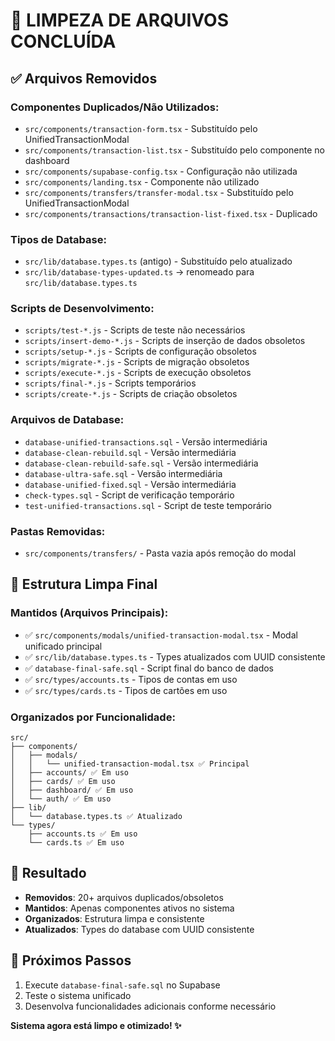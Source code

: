 # 🧹 LIMPEZA DE ARQUIVOS CONCLUÍDA

## ✅ Arquivos Removidos

### Componentes Duplicados/Não Utilizados:
- `src/components/transaction-form.tsx` - Substituído pelo UnifiedTransactionModal
- `src/components/transaction-list.tsx` - Substituído pelo componente no dashboard
- `src/components/supabase-config.tsx` - Configuração não utilizada
- `src/components/landing.tsx` - Componente não utilizado
- `src/components/transfers/transfer-modal.tsx` - Substituído pelo UnifiedTransactionModal
- `src/components/transactions/transaction-list-fixed.tsx` - Duplicado

### Tipos de Database:
- `src/lib/database.types.ts` (antigo) - Substituído pelo atualizado
- `src/lib/database-types-updated.ts` → renomeado para `src/lib/database.types.ts`

### Scripts de Desenvolvimento:
- `scripts/test-*.js` - Scripts de teste não necessários
- `scripts/insert-demo-*.js` - Scripts de inserção de dados obsoletos
- `scripts/setup-*.js` - Scripts de configuração obsoletos
- `scripts/migrate-*.js` - Scripts de migração obsoletos
- `scripts/execute-*.js` - Scripts de execução obsoletos
- `scripts/final-*.js` - Scripts temporários
- `scripts/create-*.js` - Scripts de criação obsoletos

### Arquivos de Database:
- `database-unified-transactions.sql` - Versão intermediária
- `database-clean-rebuild.sql` - Versão intermediária
- `database-clean-rebuild-safe.sql` - Versão intermediária
- `database-ultra-safe.sql` - Versão intermediária
- `database-unified-fixed.sql` - Versão intermediária
- `check-types.sql` - Script de verificação temporário
- `test-unified-transactions.sql` - Script de teste temporário

### Pastas Removidas:
- `src/components/transfers/` - Pasta vazia após remoção do modal

## 📁 Estrutura Limpa Final

### Mantidos (Arquivos Principais):
- ✅ `src/components/modals/unified-transaction-modal.tsx` - Modal unificado principal
- ✅ `src/lib/database.types.ts` - Types atualizados com UUID consistente
- ✅ `database-final-safe.sql` - Script final do banco de dados
- ✅ `src/types/accounts.ts` - Tipos de contas em uso
- ✅ `src/types/cards.ts` - Tipos de cartões em uso

### Organizados por Funcionalidade:
```
src/
├── components/
│   ├── modals/
│   │   └── unified-transaction-modal.tsx ✅ Principal
│   ├── accounts/ ✅ Em uso
│   ├── cards/ ✅ Em uso  
│   ├── dashboard/ ✅ Em uso
│   └── auth/ ✅ Em uso
├── lib/
│   └── database.types.ts ✅ Atualizado
└── types/
    ├── accounts.ts ✅ Em uso
    └── cards.ts ✅ Em uso
```

## 🎯 Resultado

- **Removidos**: 20+ arquivos duplicados/obsoletos
- **Mantidos**: Apenas componentes ativos no sistema
- **Organizados**: Estrutura limpa e consistente  
- **Atualizados**: Types do database com UUID consistente

## 🚀 Próximos Passos

1. Execute `database-final-safe.sql` no Supabase
2. Teste o sistema unificado
3. Desenvolva funcionalidades adicionais conforme necessário

**Sistema agora está limpo e otimizado! ✨**
